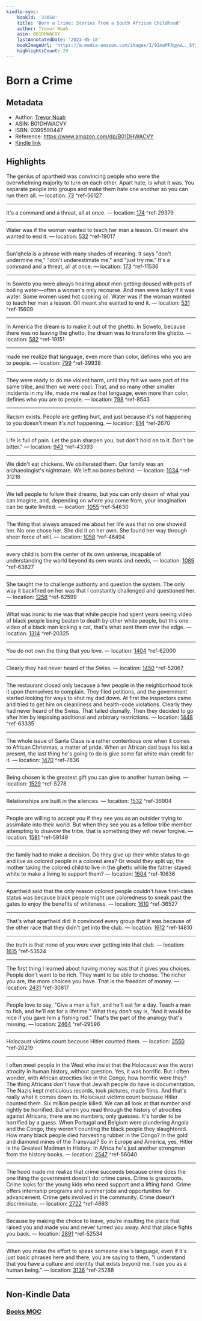 ```yaml
---
kindle-sync:
    bookId: '33858'
    title: 'Born a Crime: Stories from a South African Childhood'
    author: Trevor Noah
    asin: B01DHWACVY
    lastAnnotatedDate: '2023-05-18'
    bookImageUrl: 'https://m.media-amazon.com/images/I/91mePFAgywL._SY160.jpg'
    highlightsCount: 29
---
```


# Born a Crime

## Metadata

-   Author: [Trevor Noah](https://www.amazon.comundefined)
-   ASIN: B01DHWACVY
-   ISBN: 0399590447
-   Reference: https://www.amazon.com/dp/B01DHWACVY
-   [Kindle link](kindle://book?action=open&asin=B01DHWACVY)

## Highlights

The genius of apartheid was convincing people who were the overwhelming majority to turn on each other. Apart hate, is what it was. You separate people into groups and make them hate one another so you can run them all. — location: [73](kindle://book?action=open&asin=B01DHWACVY&location=73) ^ref-56127

---

It's a command and a threat, all at once. — location: [174](kindle://book?action=open&asin=B01DHWACVY&location=174) ^ref-29379

---

Water was if the woman wanted to teach her man a lesson. Oil meant she wanted to end it. — location: [532](kindle://book?action=open&asin=B01DHWACVY&location=532) ^ref-19017

---

Sun'qhela is a phrase with many shades of meaning. It says "don't undermine me," "don't underestimate me," and "just try me." It's a command and a threat, all at once. — location: [173](kindle://book?action=open&asin=B01DHWACVY&location=173) ^ref-11536

---

In Soweto you were always hearing about men getting doused with pots of boiling water—often a woman's only recourse. And men were lucky if it was water. Some women used hot cooking oil. Water was if the woman wanted to teach her man a lesson. Oil meant she wanted to end it. — location: [531](kindle://book?action=open&asin=B01DHWACVY&location=531) ^ref-15609

---

In America the dream is to make it out of the ghetto. In Soweto, because there was no leaving the ghetto, the dream was to transform the ghetto. — location: [582](kindle://book?action=open&asin=B01DHWACVY&location=582) ^ref-19151

---

made me realize that language, even more than color, defines who you are to people. — location: [799](kindle://book?action=open&asin=B01DHWACVY&location=799) ^ref-39938

---

They were ready to do me violent harm, until they felt we were part of the same tribe, and then we were cool. That, and so many other smaller incidents in my life, made me realize that language, even more than color, defines who you are to people. — location: [798](kindle://book?action=open&asin=B01DHWACVY&location=798) ^ref-8543

---

Racism exists. People are getting hurt, and just because it's not happening to you doesn't mean it's not happening. — location: [814](kindle://book?action=open&asin=B01DHWACVY&location=814) ^ref-2670

---

Life is full of pain. Let the pain sharpen you, but don't hold on to it. Don't be bitter." — location: [943](kindle://book?action=open&asin=B01DHWACVY&location=943) ^ref-43393

---

We didn't eat chickens. We obliterated them. Our family was an archaeologist's nightmare. We left no bones behind. — location: [1034](kindle://book?action=open&asin=B01DHWACVY&location=1034) ^ref-31218

---

We tell people to follow their dreams, but you can only dream of what you can imagine, and, depending on where you come from, your imagination can be quite limited. — location: [1055](kindle://book?action=open&asin=B01DHWACVY&location=1055) ^ref-54630

---

The thing that always amazed me about her life was that no one showed her. No one chose her. She did it on her own. She found her way through sheer force of will. — location: [1058](kindle://book?action=open&asin=B01DHWACVY&location=1058) ^ref-46494

---

every child is born the center of its own universe, incapable of understanding the world beyond its own wants and needs, — location: [1089](kindle://book?action=open&asin=B01DHWACVY&location=1089) ^ref-63827

---

She taught me to challenge authority and question the system. The only way it backfired on her was that I constantly challenged and questioned her. — location: [1258](kindle://book?action=open&asin=B01DHWACVY&location=1258) ^ref-62599

---

What was ironic to me was that white people had spent years seeing video of black people being beaten to death by other white people, but this one video of a black man kicking a cat, that's what sent them over the edge. — location: [1314](kindle://book?action=open&asin=B01DHWACVY&location=1314) ^ref-20325

---

You do not own the thing that you love. — location: [1404](kindle://book?action=open&asin=B01DHWACVY&location=1404) ^ref-62000

---

Clearly they had never heard of the Swiss. — location: [1450](kindle://book?action=open&asin=B01DHWACVY&location=1450) ^ref-52067

---

The restaurant closed only because a few people in the neighborhood took it upon themselves to complain. They filed petitions, and the government started looking for ways to shut my dad down. At first the inspectors came and tried to get him on cleanliness and health-code violations. Clearly they had never heard of the Swiss. That failed dismally. Then they decided to go after him by imposing additional and arbitrary restrictions. — location: [1448](kindle://book?action=open&asin=B01DHWACVY&location=1448) ^ref-63335

---

The whole issue of Santa Claus is a rather contentious one when it comes to African Christmas, a matter of pride. When an African dad buys his kid a present, the last thing he's going to do is give some fat white man credit for it. — location: [1470](kindle://book?action=open&asin=B01DHWACVY&location=1470) ^ref-7836

---

Being chosen is the greatest gift you can give to another human being. — location: [1529](kindle://book?action=open&asin=B01DHWACVY&location=1529) ^ref-5278

---

Relationships are built in the silences. — location: [1532](kindle://book?action=open&asin=B01DHWACVY&location=1532) ^ref-36904

---

People are willing to accept you if they see you as an outsider trying to assimilate into their world. But when they see you as a fellow tribe member attempting to disavow the tribe, that is something they will never forgive. — location: [1581](kindle://book?action=open&asin=B01DHWACVY&location=1581) ^ref-59149

---

the family had to make a decision. Do they give up their white status to go and live as colored people in a colored area? Or would they split up, the mother taking the colored child to live in the ghetto while the father stayed white to make a living to support them? — location: [1604](kindle://book?action=open&asin=B01DHWACVY&location=1604) ^ref-10636

---

Apartheid said that the only reason colored people couldn't have first-class status was because black people might use coloredness to sneak past the gates to enjoy the benefits of whiteness. — location: [1610](kindle://book?action=open&asin=B01DHWACVY&location=1610) ^ref-36527

---

That's what apartheid did: It convinced every group that it was because of the other race that they didn't get into the club. — location: [1612](kindle://book?action=open&asin=B01DHWACVY&location=1612) ^ref-14810

---

the truth is that none of you were ever getting into that club. — location: [1615](kindle://book?action=open&asin=B01DHWACVY&location=1615) ^ref-53524

---

The first thing I learned about having money was that it gives you choices. People don't want to be rich. They want to be able to choose. The richer you are, the more choices you have. That is the freedom of money. — location: [2431](kindle://book?action=open&asin=B01DHWACVY&location=2431) ^ref-30817

---

People love to say, "Give a man a fish, and he'll eat for a day. Teach a man to fish, and he'll eat for a lifetime." What they don't say is, "And it would be nice if you gave him a fishing rod." That's the part of the analogy that's missing. — location: [2464](kindle://book?action=open&asin=B01DHWACVY&location=2464) ^ref-29596

---

Holocaust victims count because Hitler counted them. — location: [2550](kindle://book?action=open&asin=B01DHWACVY&location=2550) ^ref-20219

---

I often meet people in the West who insist that the Holocaust was the worst atrocity in human history, without question. Yes, it was horrific. But I often wonder, with African atrocities like in the Congo, how horrific were they? The thing Africans don't have that Jewish people do have is documentation. The Nazis kept meticulous records, took pictures, made films. And that's really what it comes down to. Holocaust victims count because Hitler counted them. Six million people killed. We can all look at that number and rightly be horrified. But when you read through the history of atrocities against Africans, there are no numbers, only guesses. It's harder to be horrified by a guess. When Portugal and Belgium were plundering Angola and the Congo, they weren't counting the black people they slaughtered. How many black people died harvesting rubber in the Congo? In the gold and diamond mines of the Transvaal? So in Europe and America, yes, Hitler is the Greatest Madman in History. In Africa he's just another strongman from the history books. — location: [2547](kindle://book?action=open&asin=B01DHWACVY&location=2547) ^ref-56040

---

The hood made me realize that crime succeeds because crime does the one thing the government doesn't do: crime cares. Crime is grassroots. Crime looks for the young kids who need support and a lifting hand. Crime offers internship programs and summer jobs and opportunities for advancement. Crime gets involved in the community. Crime doesn't discriminate. — location: [2722](kindle://book?action=open&asin=B01DHWACVY&location=2722) ^ref-4693

---

Because by making the choice to leave, you're insulting the place that raised you and made you and never turned you away. And that place fights you back. — location: [2891](kindle://book?action=open&asin=B01DHWACVY&location=2891) ^ref-52534

---

When you make the effort to speak someone else's language, even if it's just basic phrases here and there, you are saying to them, "I understand that you have a culture and identity that exists beyond me. I see you as a human being." — location: [3136](kindle://book?action=open&asin=B01DHWACVY&location=3136) ^ref-25288

---

## Non-Kindle Data

### [Books MOC](Books%20MOC.md)
